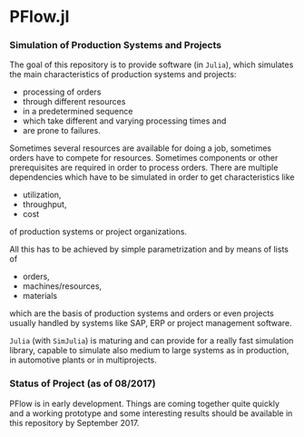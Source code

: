 # PFlow.jl

### Simulation of Production Systems and Projects

The goal of this repository is to provide software (in `Julia`), which simulates the main characteristics of production systems and projects:

- processing of orders
- through different resources
- in a predetermined sequence
- which take different and varying processing times and
- are prone to failures.

Sometimes several resources are available for doing a job, sometimes orders have to compete for resources. Sometimes components or other prerequisites are required in order to process orders. There are multiple dependencies which have to be simulated in order to get characteristics like

- utilization,
- throughput,
- cost

of production systems or project organizations.

All this has to be achieved by simple parametrization and by means of lists of

- orders,
- machines/resources,
- materials

which are the basis of production systems and orders or even projects usually handled by systems like SAP, ERP or project management software.

`Julia` (with `SimJulia`) is maturing and can provide for a really fast simulation library, capable to simulate also medium to large systems as in production, in automotive plants or in multiprojects.

### Status of Project (as of 08/2017)

PFlow is in early development. Things are coming together quite quickly and a working prototype and some interesting results should be available in this repository by September 2017.
